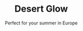 ---
layout: product-presets
slug: desert-glow
title: Desert Glow
subtitle: Perfect for your summer in Europe
description: Lorem ipsum dolor sit amet consectetur adipisicing elit. Eum, id quod corporis magni ipsam omnis labore sit commodi cum. Quos, consequatur accusantium? Ut corporis qui architecto. Labore nisi alias placeat.
price: 25
featured-image: /uploads/travel/travel-6.jpg
gallery: 
    - image: /uploads/presets/ocean-blues-before-1.jpg
      alt-text: /uploads/presets/ocean-blues-after-1.jpg
    - image: /uploads/presets/ocean-blues-before-2.jpg
      alt-text: /uploads/presets/ocean-blues-after-2.jpg
    - image: /uploads/presets/ocean-blues-before-3.jpg
      alt-text: /uploads/presets/ocean-blues-after-3.jpg
    - image: /uploads/presets/ocean-blues-before-4.jpg
      alt-text: /uploads/presets/ocean-blues-after-4.jpg
    - image: /uploads/presets/ocean-blues-before-5.jpg
      alt-text: /uploads/presets/ocean-blues-after-5.jpg
    - image: /uploads/presets/ocean-blues-before-6.jpg
      alt-text: /uploads/presets/ocean-blues-after-6.jpg
---